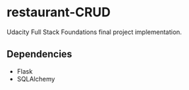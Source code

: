 # restaurant-CRUD
Udacity Full Stack Foundations final project implementation.

## Dependencies
* Flask
* SQLAlchemy



